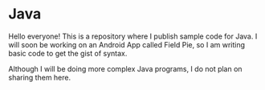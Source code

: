 # Java
Hello everyone! This is a repository where I publish sample code for Java.
I will soon be working on an Android App called Field Pie, so I am writing basic code to get the gist of syntax.

Although I will be doing more complex Java programs, I do not plan on sharing them here.

